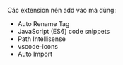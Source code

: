 Các extension nên add vào mà dùng:
- Auto Rename Tag
- JavaScript (ES6) code snippets
- Path Intellisense
- vscode-icons
- Auto Import
